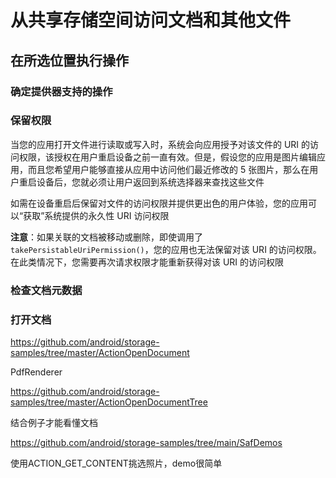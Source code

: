 # 从共享存储空间访问文档和其他文件

## 在所选位置执行操作

### 确定提供器支持的操作

### 保留权限

当您的应用打开文件进行读取或写入时，系统会向应用授予对该文件的 URI 的访问权限，该授权在用户重启设备之前一直有效。但是，假设您的应用是图片编辑应用，而且您希望用户能够直接从应用中访问他们最近修改的 5 张图片，那么在用户重启设备后，您就必须让用户返回到系统选择器来查找这些文件

如需在设备重启后保留对文件的访问权限并提供更出色的用户体验，您的应用可以“获取”系统提供的永久性 URI 访问权限

**注意**：如果关联的文档被移动或删除，即使调用了 `takePersistableUriPermission()`，您的应用也无法保留对该 URI 的访问权限。在此类情况下，您需要再次请求权限才能重新获得对该 URI 的访问权限

### 检查文档元数据

### 打开文档





https://github.com/android/storage-samples/tree/master/ActionOpenDocument

PdfRenderer

https://github.com/android/storage-samples/tree/master/ActionOpenDocumentTree

结合例子才能看懂文档

https://github.com/android/storage-samples/tree/main/SafDemos

使用ACTION_GET_CONTENT挑选照片，demo很简单

